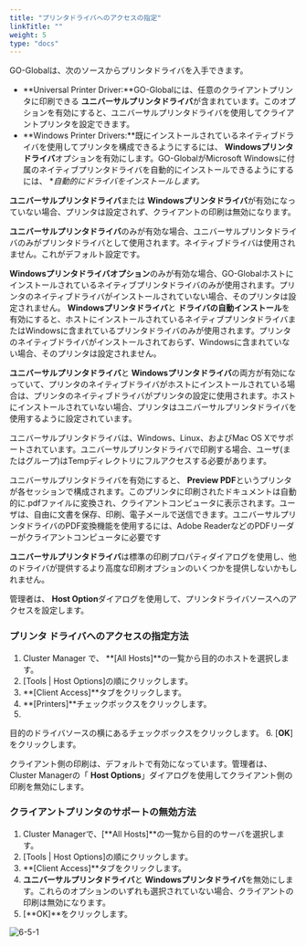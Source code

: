 ```yaml
---
title: "プリンタドライバへのアクセスの指定"
linkTitle: ""
weight: 5
type: "docs"
---
```


GO-Globalは、次のソースからプリンタドライバを入手できます。

* **Universal Printer Driver:**GO-Globalには、任意のクライアントプリンタに印刷できる **ユニバーサルプリンタドライバ**が含まれています。このオプションを有効にすると、ユニバーサルプリンタドライバを使用してクライアントプリンタを設定できます。
* **Windows Printer Drivers:**既にインストールされているネイティブドライバを使用してプリンタを構成できるようにするには、 **Windowsプリンタドライバ**オプションを有効にします。GO-GlobalがMicrosoft Windowsに付属のネイティブプリンタドライバを自動的にインストールできるようにするには、 **自動的にドライバをインストールします。*

**ユニバーサルプリンタドライバ**または **Windowsプリンタドライバ**が有効になっていない場合、プリンタは設定されず、クライアントの印刷は無効になります。

**ユニバーサルプリンタドライバ**のみが有効な場合、ユニバーサルプリンタドライバのみがプリンタドライバとして使用されます。ネイティブドライバは使用されません。これがデフォルト設定です。

**Windowsプリンタドライバオプション**のみが有効な場合、GO-Globalホストにインストールされているネイティブプリンタドライバのみが使用されます。プリンタのネイティブドライバがインストールされていない場合、そのプリンタは設定されません。 **Windowsプリンタドライバ**と **ドライバの自動インストール**を有効にすると、ホストにインストールされているネイティブプリンタドライバまたはWindowsに含まれているプリンタドライバのみが使用されます。プリンタのネイティブドライバがインストールされておらず、Windowsに含まれていない場合、そのプリンタは設定されません。

**ユニバーサルプリンタドライバ**と **Windowsプリンタドライバ**の両方が有効になっていて、プリンタのネイティブドライバがホストにインストールされている場合は、プリンタのネイティブドライバがプリンタの設定に使用されます。ホストにインストールされていない場合、プリンタはユニバーサルプリンタドライバを使用するように設定されています。

ユニバーサルプリンタドライバは、Windows、Linux、およびMac OS Xでサポートされています。ユニバーサルプリンタドライバで印刷する場合、ユーザ(またはグループ)はTempディレクトリにフルアクセスする必要があります。

ユニバーサルプリンタドライバを有効にすると、 **Preview PDF**というプリンタが各セッションで構成されます。このプリンタに印刷されたドキュメントは自動的に.pdfファイルに変換され、クライアントコンピュータに表示されます。ユーザは、自由に文書を保存、印刷、電子メールで送信できます。ユニバーサルプリンタドライバのPDF変換機能を使用するには、Adobe ReaderなどのPDFリーダーがクライアントコンピュータに必要です

**ユニバーサルプリンタドライバ**は標準の印刷プロパティダイアログを使用し、他のドライバが提供するより高度な印刷オプションのいくつかを提供しないかもしれません。

管理者は、 **Host Option**ダイアログを使用して、プリンタドライバソースへのアクセスを設定します。

### プリンタ ドライバへのアクセスの指定方法

1. Cluster Manager で、 **[All Hosts]**の一覧から目的のホストを選択します。
2. [Tools | Host Options]の順にクリックします。
3. **[Client Access]**タブをクリックします。
4. **[Printers]**チェックボックスをクリックします。
5.
 目的のドライバソースの横にあるチェックボックスをクリックします。
6. [**OK**]をクリックします。

クライアント側の印刷は、デフォルトで有効になっています。管理者は、Cluster Managerの「 **Host Options**」ダイアログを使用してクライアント側の印刷を無効にします。

### クライアントプリンタのサポートの無効方法

1. Cluster Managerで、[**All Hosts]**の一覧から目的のサーバを選択します。
2. [Tools | Host Options]の順にクリックします。
3. **[Client Access]**タブをクリックします。
4. **ユニバーサルプリンタドライバ**と **Windowsプリンタドライバ**を無効にします。これらのオプションのいずれも選択されていない場合、クライアントの印刷は無効になります。
5. [**OK]**をクリックします。

![6-5-1](/img/6-5-1.png) 